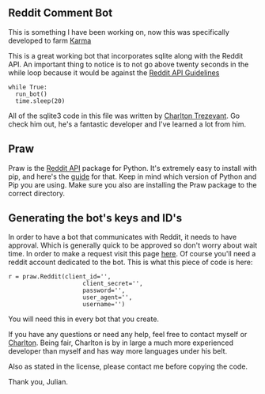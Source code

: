 ## Reddit Comment Bot
This is something I have been working on, now this was specifically developed to farm [Karma](https://reddit.zendesk.com/hc/en-us/articles/204511829-What-is-karma-)

This is a great working bot that incorporates sqlite along with the Reddit API. An important thing to notice is to not go above twenty seconds in the while loop because it would be against the [Reddit API Guidelines](https://github.com/reddit/reddit/wiki/API)
```
while True:
  run_bot()
  time.sleep(20)
```

All of the sqlite3 code in this file was written by [Charlton Trezevant](https://github.com/ctrezevant). Go check him out, he's a fantastic developer and I've learned a lot from him.

## Praw
Praw is the [Reddit API](https://praw.readthedocs.io/en/latest/) package for Python. It's extremely easy to install with pip, and here's the [guide](https://praw.readthedocs.io/en/latest/getting_started/installation.html) for that. Keep in mind which version of Python and Pip you are using. Make sure you also are installing the Praw package to the correct directory.

## Generating the bot's keys and ID's
In order to have a bot that communicates with Reddit, it needs to have approval. Which is generally quick to be approved so don't worry about wait time. In order to make a request visit this page [here](https://www.reddit.com/prefs/apps). Of course you'll need a reddit account dedicated to the bot. This is what this piece of code is here:
```
r = praw.Reddit(client_id='',
                     client_secret='',
                     password='',
                     user_agent='',
                     username='')
```
You will need this in every bot that you create. 

If you have any questions or need any help, feel free to contact myself or [Charlton](https://github.com/ctrezevant). Being fair, Charlton is by in large a much more experienced developer than myself and has way more languages under his belt.

Also as stated in the license, please contact me before copying the code.

Thank you, Julian.
